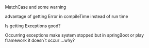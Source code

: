 MatchCase and some warning

advantage of getting Error in compileTime instead of run time

Is getting Exceptions good?

Occurring exceptions make system stopped but in springBoot or play framework it doesn`t occur ...why?